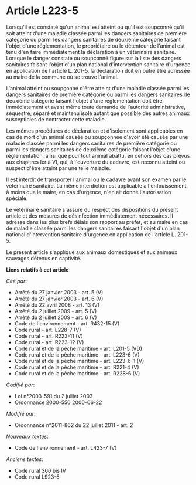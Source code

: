 # Article L223-5

Lorsqu'il est constaté qu'un animal est atteint ou qu'il est soupçonné qu'il soit atteint d'une maladie classée parmi les
dangers sanitaires de première catégorie ou parmi les dangers sanitaires de deuxième catégorie faisant l'objet d'une
réglementation, le propriétaire ou le détenteur de l'animal est tenu d'en faire immédiatement la déclaration à un vétérinaire
sanitaire. Lorsque le danger constaté ou soupçonné figure sur la liste des dangers sanitaires faisant l'objet d'un plan
national d'intervention sanitaire d'urgence en application de l'article L. 201-5, la déclaration doit en outre être adressée
au maire de la commune où se trouve l'animal. 

L'animal atteint ou soupçonné d'être atteint d'une maladie classée parmi les dangers sanitaires de première catégorie ou
parmi les dangers sanitaires de deuxième catégorie faisant l'objet d'une réglementation doit être, immédiatement et avant
même toute demande de l'autorité administrative, séquestré, séparé et maintenu isolé autant que possible des autres animaux
susceptibles de contracter cette maladie. 

Les mêmes procédures de déclaration et d'isolement sont applicables en cas de mort d'un animal causée ou soupçonnée d'avoir
été causée par une maladie classée parmi les dangers sanitaires de première catégorie ou parmi les dangers sanitaires de
deuxième catégorie faisant l'objet d'une réglementation, ainsi que pour tout animal abattu, en dehors des cas prévus aux
chapitres Ier à VI, qui, à l'ouverture du cadavre, est reconnu atteint ou suspect d'être atteint par une telle maladie. 

Il est interdit de transporter l'animal ou le cadavre avant son examen par le vétérinaire sanitaire. La même interdiction est
applicable à l'enfouissement, à moins que le maire, en cas d'urgence, n'en ait donné l'autorisation spéciale. 

Le vétérinaire sanitaire s'assure du respect des dispositions du présent article et des mesures de désinfection immédiatement
nécessaires. Il adresse dans les plus brefs délais son rapport au préfet, et au maire en cas de maladie classée parmi les
dangers sanitaires faisant l'objet d'un plan national d'intervention sanitaire d'urgence en application de l'article L.
201-5. 

Le présent article s'applique aux animaux domestiques et aux animaux sauvages détenus en captivité.

**Liens relatifs à cet article**

_Cité par_:

  - Arrêté du 27 janvier 2003 - art. 5 (V)
  - Arrêté du 27 janvier 2003 - art. 6 (V)
  - Arrêté du 22 avril 2008 - art. 13 (V)
  - Arrêté du 2 juillet 2009 - art. 5 (V)
  - Arrêté du 2 juillet 2009 - art. 6 (V)
  - Code de l'environnement - art. R432-15 (V)
  - Code rural - art. L228-7 (V)
  - Code rural - art. R223-11 (V)
  - Code rural - art. R223-12 (V)
  - Code rural et de la pêche maritime - art. L201-5 (VD)
  - Code rural et de la pêche maritime - art. L223-6 (V)
  - Code rural et de la pêche maritime - art. L223-6-1 (V)
  - Code rural et de la pêche maritime - art. R221-4 (V)
  - Code rural et de la pêche maritime - art. R228-6 (V)

_Codifié par_:

  - Loi n°2003-591 du 2 juillet 2003
  - Ordonnance 2000-550 2000-06-22

_Modifié par_:

  - Ordonnance n°2011-862 du 22 juillet 2011 - art. 2

_Nouveaux textes_:

  - Code de l'environnement - art. L423-7 (V)

_Anciens textes_:

  - Code rural 366 bis IV
  - Code rural L923-5

